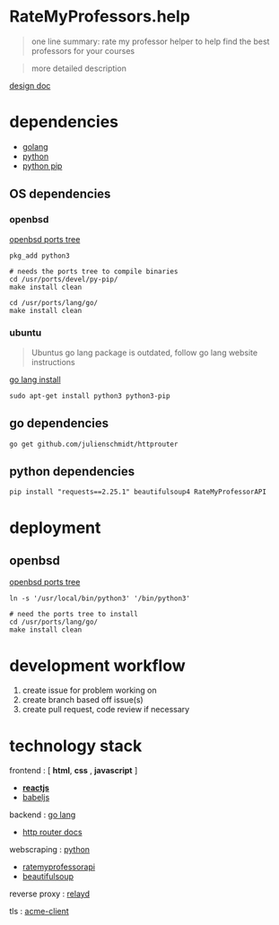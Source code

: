 # RateMyProfessors.help
> one line summary: rate my professor helper to help find the best professors for your courses

> more detailed description

[design doc](https://docs.google.com/document/d/18EV5vSysP4g-dQlOz8RPAOX1CN95_Bku6ngtJE6O48w/edit#heading=h.ng2zz6cp2tz0)

# dependencies

- [golang](https://go.dev/)
- [python](https://www.python.org/)
- [python pip](https://github.com/pypa/pip)

## OS dependencies 
### openbsd 

[openbsd ports tree](https://www.openbsd.org/faq/ports/ports.html)
```
pkg_add python3

# needs the ports tree to compile binaries
cd /usr/ports/devel/py-pip/
make install clean

cd /usr/ports/lang/go/
make install clean
```

### ubuntu 

> Ubuntus go lang package is outdated, follow go lang website instructions

[go lang install](https://tip.golang.org/doc/install)

```
sudo apt-get install python3 python3-pip 
```


## go dependencies


```
go get github.com/julienschmidt/httprouter
```

## python dependencies

```
pip install "requests==2.25.1" beautifulsoup4 RateMyProfessorAPI
```


# deployment 

## openbsd 

[openbsd ports tree](https://www.openbsd.org/faq/ports/ports.html)

```
ln -s '/usr/local/bin/python3' '/bin/python3'

# need the ports tree to install
cd /usr/ports/lang/go/
make install clean

```

# development workflow
1. create issue for problem working on
2. create branch based off issue(s)
3. create pull request, code review if necessary

# technology stack

frontend : [ __html__, __css__ , __javascript__ ]
- [__reactjs__](https://reactjs.org/docs/)
- [babeljs](https://babeljs.io/docs/en)

backend : [go lang](https://go.dev/learn/)
- [http router docs](https://pkg.go.dev/github.com/julienschmidt/httprouter)

webscraping : [python](https://docs.python.org/3/)
- [ratemyprofessorapi](https://pypi.org/project/RateMyProfessorAPI/)
- [beautifulsoup](https://pypi.org/project/beautifulsoup4/)

reverse proxy : [relayd](https://man.openbsd.org/relayd.8)

tls : [acme-client](https://man.openbsd.org/acme-client.1)
